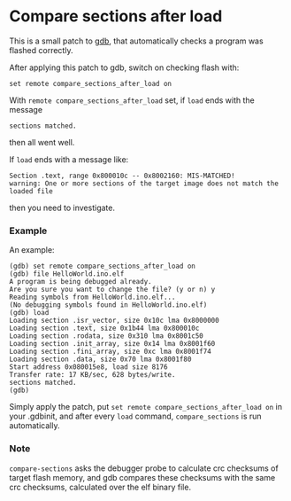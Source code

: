 # Compare sections after load

This is a small patch to [gdb](https://www.sourceware.org/gdb/), that automatically checks a program was flashed correctly.

After applying this patch to gdb, switch on checking flash with:
```
set remote compare_sections_after_load on
```

With  `remote compare_sections_after_load` set, if `load` ends with the message
```
sections matched.
```
then all went well.

If `load` ends with a message like:
```
Section .text, range 0x800010c -- 0x8002160: MIS-MATCHED!
warning: One or more sections of the target image does not match the loaded file
```
then you need to investigate.

### Example

An example:

```
(gdb) set remote compare_sections_after_load on
(gdb) file HelloWorld.ino.elf 
A program is being debugged already.
Are you sure you want to change the file? (y or n) y
Reading symbols from HelloWorld.ino.elf...
(No debugging symbols found in HelloWorld.ino.elf)
(gdb) load 
Loading section .isr_vector, size 0x10c lma 0x8000000
Loading section .text, size 0x1b44 lma 0x800010c
Loading section .rodata, size 0x310 lma 0x8001c50
Loading section .init_array, size 0x14 lma 0x8001f60
Loading section .fini_array, size 0xc lma 0x8001f74
Loading section .data, size 0x70 lma 0x8001f80
Start address 0x080015e8, load size 8176
Transfer rate: 17 KB/sec, 628 bytes/write.
sections matched.
(gdb) 
```

Simply apply the patch, put `set remote compare_sections_after_load on` in your .gdbinit, and after every `load` command, `compare_sections` is run automatically.

### Note

`compare-sections` asks the debugger probe to calculate crc checksums of target flash memory, and gdb compares these checksums with the same crc checksums, calculated over the elf binary file.